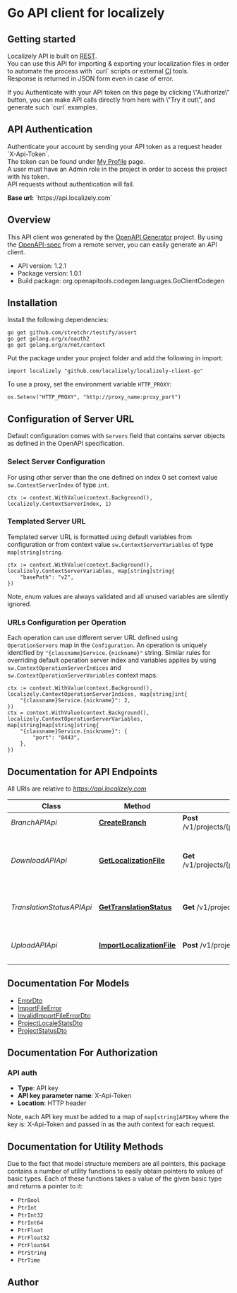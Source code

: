 # Go API client for localizely

<h2>Getting started</h2><p>Localizely API is built on <a href=\"https://en.wikipedia.org/wiki/Representational_state_transfer\" target=\"_blank\">REST</a>. <br>You can use this API for importing & exporting your localization files in order to automate the process with `curl` scripts or external <a href=\"https://en.wikipedia.org/wiki/Continuous_integration\" target=\"_blank\">CI</a> tools. <br>Response is returned in JSON form even in case of error. <br></p><p>If you Authenticate with your API token on this page by clicking \"Authorize\" button, you can make API calls directly from here with \"Try it out\", and generate such `curl` examples. </p><h2>API Authentication</h2><p>Authenticate your account by sending your API token as a request header `X-Api-Token`. <br>The token can be found under <a href=\"https://app.localizely.com/account\" target=\"_blank\">My Profile</a> page. <br>A user must have an Admin role in the project in order to access the project with his token. <br>API requests without authentication will fail.</p><p><b>Base url:</b> `https://api.localizely.com`</p>

## Overview
This API client was generated by the [OpenAPI Generator](https://openapi-generator.tech) project.  By using the [OpenAPI-spec](https://www.openapis.org/) from a remote server, you can easily generate an API client.

- API version: 1.2.1
- Package version: 1.0.1
- Build package: org.openapitools.codegen.languages.GoClientCodegen

## Installation

Install the following dependencies:

```shell
go get github.com/stretchr/testify/assert
go get golang.org/x/oauth2
go get golang.org/x/net/context
```

Put the package under your project folder and add the following in import:

```golang
import localizely "github.com/localizely/localizely-client-go"
```

To use a proxy, set the environment variable `HTTP_PROXY`:

```golang
os.Setenv("HTTP_PROXY", "http://proxy_name:proxy_port")
```

## Configuration of Server URL

Default configuration comes with `Servers` field that contains server objects as defined in the OpenAPI specification.

### Select Server Configuration

For using other server than the one defined on index 0 set context value `sw.ContextServerIndex` of type `int`.

```golang
ctx := context.WithValue(context.Background(), localizely.ContextServerIndex, 1)
```

### Templated Server URL

Templated server URL is formatted using default variables from configuration or from context value `sw.ContextServerVariables` of type `map[string]string`.

```golang
ctx := context.WithValue(context.Background(), localizely.ContextServerVariables, map[string]string{
	"basePath": "v2",
})
```

Note, enum values are always validated and all unused variables are silently ignored.

### URLs Configuration per Operation

Each operation can use different server URL defined using `OperationServers` map in the `Configuration`.
An operation is uniquely identified by `"{classname}Service.{nickname}"` string.
Similar rules for overriding default operation server index and variables applies by using `sw.ContextOperationServerIndices` and `sw.ContextOperationServerVariables` context maps.

```golang
ctx := context.WithValue(context.Background(), localizely.ContextOperationServerIndices, map[string]int{
	"{classname}Service.{nickname}": 2,
})
ctx = context.WithValue(context.Background(), localizely.ContextOperationServerVariables, map[string]map[string]string{
	"{classname}Service.{nickname}": {
		"port": "8443",
	},
})
```

## Documentation for API Endpoints

All URIs are relative to *https://api.localizely.com*

Class | Method | HTTP request | Description
------------ | ------------- | ------------- | -------------
*BranchAPIApi* | [**CreateBranch**](docs/BranchAPIApi.md#createbranch) | **Post** /v1/projects/{project_id}/branches/{branch} | Create a new branch
*DownloadAPIApi* | [**GetLocalizationFile**](docs/DownloadAPIApi.md#getlocalizationfile) | **Get** /v1/projects/{project_id}/files/download | Download translations for a language in a specified file format
*TranslationStatusAPIApi* | [**GetTranslationStatus**](docs/TranslationStatusAPIApi.md#gettranslationstatus) | **Get** /v1/projects/{project_id}/status | Get Translation Status for the project
*UploadAPIApi* | [**ImportLocalizationFile**](docs/UploadAPIApi.md#importlocalizationfile) | **Post** /v1/projects/{project_id}/files/upload | Upload translations for a language


## Documentation For Models

 - [ErrorDto](docs/ErrorDto.md)
 - [ImportFileError](docs/ImportFileError.md)
 - [InvalidImportFileErrorDto](docs/InvalidImportFileErrorDto.md)
 - [ProjectLocaleStatsDto](docs/ProjectLocaleStatsDto.md)
 - [ProjectStatusDto](docs/ProjectStatusDto.md)


## Documentation For Authorization



### API auth

- **Type**: API key
- **API key parameter name**: X-Api-Token
- **Location**: HTTP header

Note, each API key must be added to a map of `map[string]APIKey` where the key is: X-Api-Token and passed in as the auth context for each request.


## Documentation for Utility Methods

Due to the fact that model structure members are all pointers, this package contains
a number of utility functions to easily obtain pointers to values of basic types.
Each of these functions takes a value of the given basic type and returns a pointer to it:

* `PtrBool`
* `PtrInt`
* `PtrInt32`
* `PtrInt64`
* `PtrFloat`
* `PtrFloat32`
* `PtrFloat64`
* `PtrString`
* `PtrTime`

## Author



